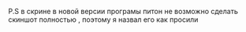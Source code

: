 P.S в скрине в новой версии програмы питон не возможно сделать скиншот полностью , поэтому я назвал его как просили 
